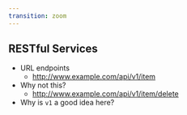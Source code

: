 ```yaml
---
transition: zoom
---
```


## RESTful Services

- URL endpoints
  - http://www.example.com/api/v1/item
- Why not this?
  - http://www.example.com/api/v1/item/delete
- Why is `v1` a good idea here?